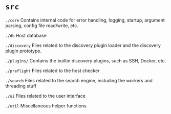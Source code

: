 # `src`


`./core` Contains internal code for error handling, logging, startup, argument parsing, config file read/write, etc.

`./db` Host database

`./discovery` Files related to the discovery plugin loader and the discovery plugin prototype.

`./plugins/` Contains the builtin discovery plugins, such as SSH, Docker, etc.

`./preflight` Files related to the host checker

`./search` Files related to the search engine, including the workers and threading stuff

`./ui` Files related to the user interface

`./util` Miscellaneous helper functions